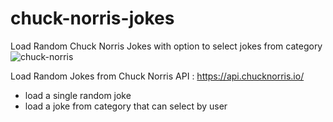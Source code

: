 # chuck-norris-jokes
Load Random Chuck Norris Jokes with option to select jokes from category
![chuck-norris](https://user-images.githubusercontent.com/6311011/198524796-3f013fe7-eeca-4726-bb4a-1cf06a652334.jpg)

Load Random Jokes from Chuck Norris API : https://api.chucknorris.io/

- load a single random joke
- load a joke from category that can select by user
